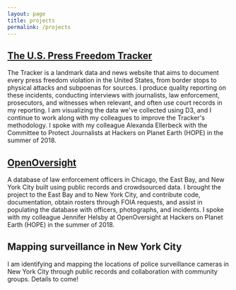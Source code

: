 ```yaml
---
layout: page
title: projects
permalink: /projects
---
```

## [The U.S. Press Freedom Tracker](https://pressfreedomtracker.us)
The Tracker is a landmark data and news website that aims to document every press freedom violation in the United States, from border stops to physical attacks and subpoenas for sources. I produce quality reporting on these incidents, conducting interviews with journalists, law enforcement, prosecutors, and witnesses when relevant, and often use court records in my reporting. I am visualizing the data we've collected using D3, and I continue to work along with my colleagues to improve the Tracker's methodology. I spoke with my colleague Alexanda Ellerbeck with the Committee to Protect Journalists at Hackers on Planet Earth (HOPE) in the summer of 2018.

## [OpenOversight](https://openoversight.com)
A database of law enforcement officers in Chicago, the East Bay, and New York City built using public records and crowdsourced data. I brought the project to the East Bay and to New York City, and contribute code, documentation, obtain rosters through FOIA requests, and assist in populating the database with officers, photographs, and incidents. I spoke with my colleague Jennifer Helsby at OpenOversight at Hackers on Planet Earth (HOPE) in the summer of 2018.

## Mapping surveillance in New York City
I am identifying and mapping the locations of police surveillance cameras in New York City through public records and collaboration with community groups. Details to come!
